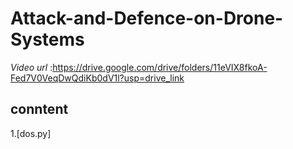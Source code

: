 # Attack-and-Defence-on-Drone-Systems
*Video url*
  :https://drive.google.com/drive/folders/11eVIX8fkoA-Fed7V0VeqDwQdiKb0dV1l?usp=drive_link
## conntent
1.[dos.py]
